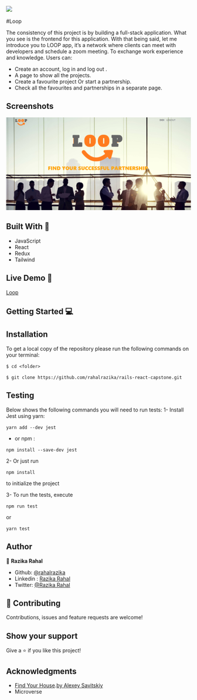  ![](https://img.shields.io/badge/Microverse-blueviolet)

 
 #Loop

 
The consistency of this project is by building a full-stack application. What you see is the frontend for this application. 
With that being said, let me introduce you to LOOP app, it’s a network where clients can meet with developers and schedule a zoom meeting. To exchange work experience and knowledge.
Users can:
- Create an account, log in and log out .
- A page to show all the projects.
- Create a favourite project Or start a partnership.
- Check all the favourites and partnerships in a separate page.

## Screenshots
![Main Page](src/assets/screenshot.png)


## Built With 🔨
- JavaScript
- React
- Redux
- Tailwind


## Live Demo 🚀
[Loop]()

## Getting Started 💻

## Installation

To get a local copy of the repository please run the following commands on your terminal:

```
$ cd <folder>
```

```
$ git clone https://github.com/rahalrazika/rails-react-capstone.git
```

## Testing 
Below shows the following commands you will need to run tests:
1- Install Jest using yarn: 
```
yarn add --dev jest

```
- or npm :
```
npm install --save-dev jest

```
2- Or just run  
```
npm install

```
to initialize the project

3- To run the tests, execute
```
npm run test 

```
or 
```
yarn test 

```
## Author

👤 **Razika Rahal**

- Github: [@rahalrazika](https://github.com/rahalrazika)
- Linkedin : [Razika Rahal](https://www.linkedin.com/in/razika-rahal-85539bbb/)
- Twitter: [@Razika Rahal](https://twitter.com/RahalRazika)


## 🤝 Contributing

Contributions, issues and feature requests are welcome!

## Show your support

Give a ⭐️ if you like this project!

## Acknowledgments
- [Find Your House](https://www.behance.net/gallery/37706679/Circle-(Landing-page-Dashboard-Mobile-App)).[by Alexey Savitskiy ](https://www.behance.net/alexey_savitskiy)
-  Microverse
